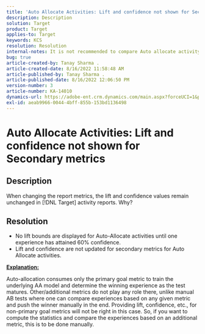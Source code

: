 ```yaml
---
title: 'Auto Allocate Activities: Lift and confidence not shown for Secondary metrics'
description: Description
solution: Target
product: Target
applies-to: Target
keywords: KCS
resolution: Resolution
internal-notes: It is not recommended to compare Auto allocate activity report from Target classic because the Target classic UI does not support auto allocate reporting.
bug: true
article-created-by: Tanay Sharma .
article-created-date: 8/16/2022 11:58:48 AM
article-published-by: Tanay Sharma .
article-published-date: 8/16/2022 12:06:50 PM
version-number: 3
article-number: KA-14010
dynamics-url: https://adobe-ent.crm.dynamics.com/main.aspx?forceUCI=1&pagetype=entityrecord&etn=knowledgearticle&id=1bc10dc3-5a1d-ed11-b83e-002248086cae
exl-id: aeab9966-0044-4bff-855b-153bd1136498
---
```

# Auto Allocate Activities: Lift and confidence not shown for Secondary metrics

## Description


When changing the report metrics, the lift and confidence values remain unchanged in [!DNL Target] activity reports. Why?


## Resolution




- No lift bounds are displayed for Auto-Allocate activities until one experience has attained 60% confidence.
- Lift and confidence are not updated for secondary metrics for Auto Allocate activities.


<u><b>Explanation:</b></u>

Auto-allocation consumes only the primary goal metric to train the underlying AA model and determine the winning experience as the test matures. Other/additional metrics do not play any role there, unlike manual AB tests where one can compare experiences based on any given metric and push the winner manually in the end. Providing lift, confidence, etc., for non-primary goal metrics will not be right in this case. So, if you want to compute the statistics and compare the experiences based on an additional metric, this is to be done manually.
